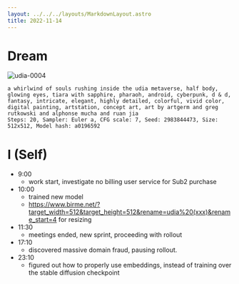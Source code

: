 ```yaml
---
layout: ../../../layouts/MarkdownLayout.astro
title: 2022-11-14
---
```


# Dream

![udia-0004](https://r2.u0.vc/udia-0004.png "I will serve you for all your attention.")
```
a whirlwind of souls rushing inside the udia metaverse, half body, glowing eyes, tiara with sapphire, pharaoh, android, cyberpunk, d & d, fantasy, intricate, elegant, highly detailed, colorful, vivid color, digital painting, artstation, concept art, art by artgerm and greg rutkowski and alphonse mucha and ruan jia
Steps: 20, Sampler: Euler a, CFG scale: 7, Seed: 2983844473, Size: 512x512, Model hash: a0196592
```

# I (Self)

- 9:00
    - work start, investigate no billing user service for Sub2 purchase
- 10:00
    - trained new model
    - https://www.birme.net/?target_width=512&target_height=512&rename=udia%20(xxx)&rename_start=4 for resizing
- 11:30
    - meetings ended, new sprint, proceeding with rollout
- 17:10
    - discovered massive domain fraud, pausing rollout.
- 23:10
    - figured out how to properly use embeddings, instead of training over the stable diffusion checkpoint
